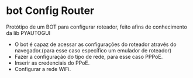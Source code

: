 # bot Config Router
 
Protótipo de um BOT para configurar roteador, feito afins de conhecimento da lib PYAUTOGUI  

- O bot é capaz de acessar as configurações do roteador através do navegador.(para esse caso específico um emulador de roteador) 
- Fazer a configuração do tipo de rede, para esse caso PPPoE. 
- Inserir as credenciais do PPoE.
- Configurar a rede WiFi. 
 
